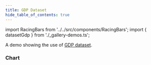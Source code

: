 ```yaml
---
title: GDP Dataset
hide_table_of_contents: true
---
```


import RacingBars from '../../src/components/RacingBars';
import { datasetGdp } from './\_gallery-demos.ts';

A demo showing the use of [GDP dataset](../sample-datasets#gdp).

<!--truncate-->

### Chart

<div className="gallery">
  <RacingBars
    {...datasetGdp}
  />
</div>
